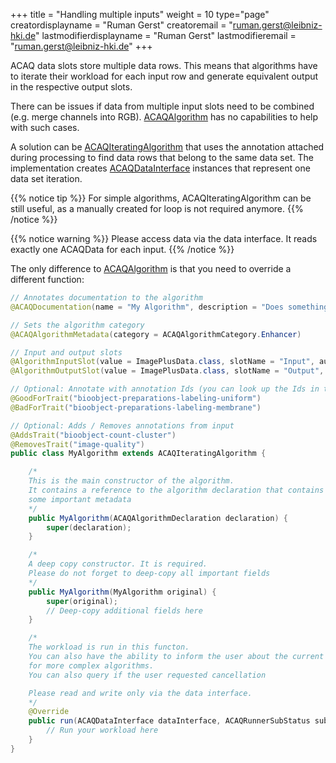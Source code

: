 +++
title = "Handling multiple inputs"
weight = 10
type="page"
creatordisplayname = "Ruman Gerst"
creatoremail = "ruman.gerst@leibniz-hki.de"
lastmodifierdisplayname = "Ruman Gerst"
lastmodifieremail = "ruman.gerst@leibniz-hki.de"
+++

ACAQ data slots store multiple data rows. This means that algorithms have to
iterate their workload for each input row and generate equivalent output in the
respective output slots.

There can be issues if data from multiple input slots need to be combined (e.g. merge channels into RGB). [ACAQAlgorithm](/external/apidocs/org/hkijena/acaq5/api/algorithm/ACAQAlgorithm.html) has no capabilities to help with such cases.

A solution can be [ACAQIteratingAlgorithm](/external/apidocs/org/hkijena/acaq5/api/algorithm/ACAQIteratingAlgorithm.html) that uses the annotation attached during processing to find data rows that belong to the same data set. The implementation creates [ACAQDataInterface](/external/apidocs/org/hkijena/acaq5/api/algorithm/ACAQDataInterface.html) instances that represent one data set iteration.

{{% notice tip %}}
For simple algorithms, ACAQIteratingAlgorithm can be still useful, as a manually created for loop is not required anymore.
{{% /notice %}}

{{% notice warning %}}
Please access data via the data interface. It reads exactly one ACAQData for each input.
{{% /notice %}}

The only difference to [ACAQAlgorithm](/external/apidocs/org/hkijena/acaq5/api/algorithm/ACAQAlgorithm.html) is that you need to override a different function:

```java
// Annotates documentation to the algorithm
@ACAQDocumentation(name = "My Algorithm", description = "Does something")

// Sets the algorithm category
@ACAQAlgorithmMetadata(category = ACAQAlgorithmCategory.Enhancer)

// Input and output slots
@AlgorithmInputSlot(value = ImagePlusData.class, slotName = "Input", autoCreate = true)
@AlgorithmOutputSlot(value = ImagePlusData.class, slotName = "Output", autoCreate = true)

// Optional: Annotate with annotation Ids (you can look up the Ids in the plugin manager)
@GoodForTrait("bioobject-preparations-labeling-uniform")
@BadForTrait("bioobject-preparations-labeling-membrane")

// Optional: Adds / Removes annotations from input
@AddsTrait("bioobject-count-cluster")
@RemovesTrait("image-quality")
public class MyAlgorithm extends ACAQIteratingAlgorithm {

    /*
    This is the main constructor of the algorithm.
    It contains a reference to the algorithm declaration that contains
    some important metadata
    */
    public MyAlgorithm(ACAQAlgorithmDeclaration declaration) {
        super(declaration);
    }

    /*
    A deep copy constructor. It is required.
    Please do not forget to deep-copy all important fields
    */
    public MyAlgorithm(MyAlgorithm original) {
        super(original);
        // Deep-copy additional fields here
    }

    /*
    The workload is run in this functon.
    You can also have the ability to inform the user about the current algorithm status
    for more complex algorithms.
    You can also query if the user requested cancellation

    Please read and write only via the data interface.
    */
    @Override
    public run(ACAQDataInterface dataInterface, ACAQRunnerSubStatus subProgress, Consumer<ACAQRunnerSubStatus> algorithmProgress, Supplier<Boolean> isCancelled) {
        // Run your workload here
    }
}
```
